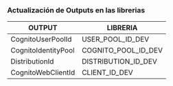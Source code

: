 ### Actualización de Outputs en las librerias

| OUTPUT  | LIBRERIA |
| ------------- | ------------- |
| CognitoUserPoolId  | USER_POOL_ID_DEV  |
| CognitoIdentityPool  | COGNITO_POOL_ID_DEV  |
| DistributionId  | DISTRIBUTION_ID_DEV  |
| CognitoWebClientId  | CLIENT_ID_DEV  |